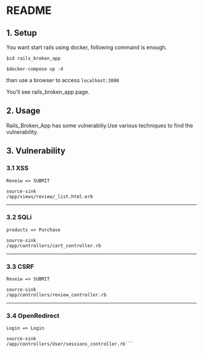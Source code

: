 # README
## 1. Setup
You want start rails using docker, following  command is enough.

```
$cd rails_broken_app

$docker-compose up -d
```

than use a browser to access ``localhost:3000``

You'll see rails_broken_app page.

## 2. Usage
Rails_Broken_App has some vulnerabiliy.Use various techniques to find the vulnerability.

## 3. Vulnerability


### 3.1 XSS   
  
```
Reveiw => SUBMIT

source-sink
/app/views/review/_list.html.erb
```
---

### 3.2 SQLi  
```
products => Purchase

source-sink  
/app/controllers/cart_controller.rb
```
---

### 3.3 CSRF    
 ```
Reveiw => SUBMIT

source-sink  
/app/controllers/review_controller.rb
```
---

### 3.4 OpenRedirect  
```
Login => Login

source-sink  
/app/controllers/User/sessions_controller.rb```
